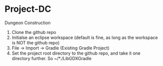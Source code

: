 # Project-DC
Dungeon Construction<p>

1. Clone the github repo<br>
2. Initialse an eclipse workspace (default is fine, as long as the workspace is NOT the github repo)<br>
3. File -> Import -> Gradle (Existing Gradle Project)<br>
4. Set the project root directory to the github repo, and take it one directory further. So ~/\*./LibGDXGradle<br>
